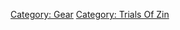 [Category: Gear](Category:_Gear "wikilink") [Category: Trials Of
Zin](Category:_Trials_Of_Zin "wikilink")
